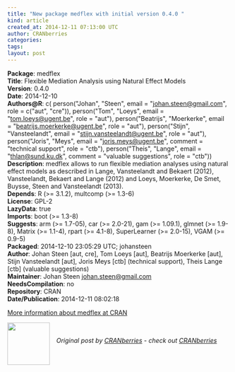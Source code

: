 ```yaml
---
title: "New package medflex with initial version 0.4.0 "
kind: article
created_at: 2014-12-11 07:13:00 UTC
author: CRANberries
categories: 
tags: 
layout: post
---
```

<strong>Package</strong>: medflex<br>
<strong>Title</strong>: Flexible Mediation Analysis using Natural Effect Models<br>
<strong>Version</strong>: 0.4.0<br>
<strong>Date</strong>: 2014-12-10<br>
<strong>Authors@R</strong>: c( person("Johan", "Steen", email = "johan.steen@gmail.com", role =
c("aut", "cre")), person("Tom", "Loeys", email = "tom.loeys@ugent.be", role
= "aut"), person("Beatrijs", "Moerkerke", email =
"beatrijs.moerkerke@ugent.be", role = "aut"), person("Stijn",
"Vansteelandt", email = "stijn.vansteelandt@ugent.be", role = "aut"),
person("Joris", "Meys", email = "joris.meys@ugent.be", comment = "technical
support", role = "ctb"), person("Theis", "Lange", email =
"thlan@sund.ku.dk", comment = "valuable suggestions", role = "ctb"))<br>
<strong>Description</strong>: medflex allows to run flexible mediation analyses using natural
effect models as described in Lange, Vansteelandt and Bekaert (2012),
Vansteelandt, Bekaert and Lange (2012) and Loeys, Moerkerke, De Smet,
Buysse, Steen and Vansteelandt (2013).<br>
<strong>Depends</strong>: R (>= 3.1.2), multcomp (>= 1.3-6)<br>
<strong>License</strong>: GPL-2<br>
<strong>LazyData</strong>: true<br>
<strong>Imports</strong>: boot (>= 1.3-8)<br>
<strong>Suggests</strong>: arm (>= 1.7-05), car (>= 2.0-21), gam (>= 1.09.1), glmnet (>=
1.9-8), Matrix (>= 1.1-4), rpart (>= 4.1-8), SuperLearner (>=
2.0-15), VGAM (>= 0.9-5)<br>
<strong>Packaged</strong>: 2014-12-10 23:05:29 UTC; johansteen<br>
<strong>Author</strong>: Johan Steen [aut, cre],
Tom Loeys [aut],
Beatrijs Moerkerke [aut],
Stijn Vansteelandt [aut],
Joris Meys [ctb] (technical support),
Theis Lange [ctb] (valuable suggestions)<br>
<strong>Maintainer</strong>: Johan Steen <johan.steen@gmail.com><br>
<strong>NeedsCompilation</strong>: no<br>
<strong>Repository</strong>: CRAN<br>
<strong>Date/Publication</strong>: 2014-12-11 08:02:18<br>

<p>
<a href="http://cran.r-project.org/web/packages/medflex/index.html">More information about medflex at CRAN</a><div class="author">
  <img src="" style="width: 96px; height: 96;">
  <span style="position: absolute; padding: 32px 15px;">
    <i>Original post by <a href="http://twitter.com/">CRANberries</a> - check out <a href="http://dirk.eddelbuettel.com/cranberries">CRANberries   </a></i>
  </span>
</div>
